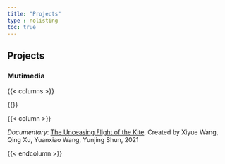 ```yaml
---
title: "Projects"
type : nolisting
toc: true
---
```


## Projects

### Mutimedia

{{< columns >}}

{{<figure-a src="/images/yfbx.png">}}

{{< column >}}

*Documentary*: [The Unceasing Flight of the Kite](https://youtu.be/ePda6o6_z4g?si=fVOBugOHTPcCPRCw). Created by Xiyue Wang, Qing Xu, Yuanxiao Wang, Yunjing Shun, 2021

{{< endcolumn >}}







